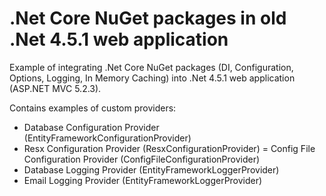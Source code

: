 # .Net Core NuGet packages in old .Net 4.5.1 web application
Example of integrating .Net Core NuGet packages (DI, Configuration, Options, Logging, In Memory Caching) into .Net 4.5.1 web application (ASP.NET MVC 5.2.3).

Contains examples of custom providers:
- Database Configuration Provider (EntityFrameworkConfigurationProvider)
- Resx Configuration Provider (ResxConfigurationProvider)
= Config File Configuration Provider (ConfigFileConfigurationProvider)
- Database Logging Provider (EntityFrameworkLoggerProvider)
- Email Logging Provider (EntityFrameworkLoggerProvider)
